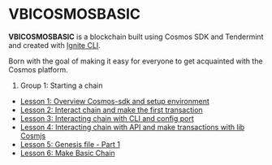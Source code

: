 # VBICOSMOSBASIC
**VBICOSMOSBASIC** is a blockchain built using Cosmos SDK and Tendermint and created with [Ignite CLI](https://ignite.com/cli).

Born with the goal of making it easy for everyone to get acquainted with the Cosmos platform.

1. Group 1: Starting a chain
- [Lesson 1: Overview Cosmos-sdk and setup environment](docs/chapter_1/lesson_1.md)
- [Lesson 2: Interact chain and make the first transaction](docs/chapter_1/lesson_2.md)    
- [Lesson 3: Interacting chain with CLI and config port](docs/chapter_1/lesson_3.md)
- [Lesson 4: Interacting chain with API and make transactions with lib Cosmjs](docs/chapter_1/lesson_4.md)
- [Lesson 5: Genesis file - Part 1](docs/chapter_1/lesson_5.md)
- [Lesson 6: Make Basic Chain](docs/chapter_1/lesson_6.md)
